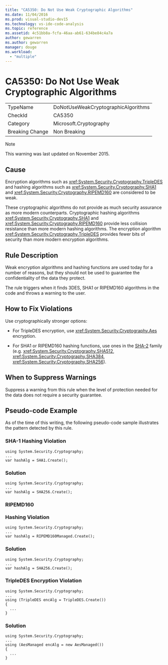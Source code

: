 ```yaml
---
title: "CA5350: Do Not Use Weak Cryptographic Algorithms"
ms.date: 11/04/2016
ms.prod: visual-studio-dev15
ms.technology: vs-ide-code-analysis
ms.topic: reference
ms.assetid: 4c51bb8a-fcfa-46aa-ab61-634be84c4a7a
author: gewarren
ms.author: gewarren
manager: douge
ms.workload:
  - "multiple"
---
```

# CA5350: Do Not Use Weak Cryptographic Algorithms
|||
|-|-|
|TypeName|DoNotUseWeakCryptographicAlgorithms|
|CheckId|CA5350|
|Category|Microsoft.Cryptography|
|Breaking Change|Non Breaking|

> [!NOTE]
>  This warning was last updated on November 2015.

## Cause
 Encryption algorithms such as <xref:System.Security.Cryptography.TripleDES> and hashing algorithms such as <xref:System.Security.Cryptography.SHA1> and <xref:System.Security.Cryptography.RIPEMD160> are considered to be weak.

 These cryptographic algorithms do not provide as much security assurance as more modern counterparts. Cryptographic hashing algorithms <xref:System.Security.Cryptography.SHA1> and <xref:System.Security.Cryptography.RIPEMD160> provide less collision resistance than more modern hashing algorithms. The encryption algorithm <xref:System.Security.Cryptography.TripleDES> provides fewer bits of security than more modern encryption  algorithms.

## Rule Description
 Weak encryption algorithms and hashing functions are used today for a number of reasons, but they should not be used to guarantee the confidentiality of the data they protect.

 The rule triggers when it finds 3DES, SHA1 or RIPEMD160 algorithms in the code and throws a warning to the user.

## How to Fix Violations
 Use cryptographically stronger options:

-   For TripleDES encryption, use <xref:System.Security.Cryptography.Aes> encryption.

-   For SHA1 or RIPEMD160 hashing functions, use ones in the [SHA-2](https://msdn.microsoft.com/library/windows/desktop/aa382459.aspx) family (e.g. <xref:System.Security.Cryptography.SHA512>, <xref:System.Security.Cryptography.SHA384>, <xref:System.Security.Cryptography.SHA256>).

## When to Suppress Warnings
 Suppress a warning from this rule when the level of protection needed for the data does not require a security guarantee.

## Pseudo-code Example
 As of the time of this writing, the following pseudo-code sample illustrates the pattern detected by this rule.

### SHA-1 Hashing Violation

```
using System.Security.Cryptography;
...
var hashAlg = SHA1.Create();

```

### Solution

```
using System.Security.Cryptography;
...
var hashAlg = SHA256.Create();

```

### RIPEMD160 <br /><br />Hashing Violation

```
using System.Security.Cryptography;
...
var hashAlg = RIPEMD160Managed.Create();

```

### Solution

```
using System.Security.Cryptography;
...
var hashAlg = SHA256.Create();

```

### TripleDES Encryption Violation

```
using System.Security.Cryptography;
...
using (TripleDES encAlg = TripleDES.Create())
{
  ...
}
```

### Solution

```
using System.Security.Cryptography;
...
using (AesManaged encAlg = new AesManaged())
{
  ...
}
```